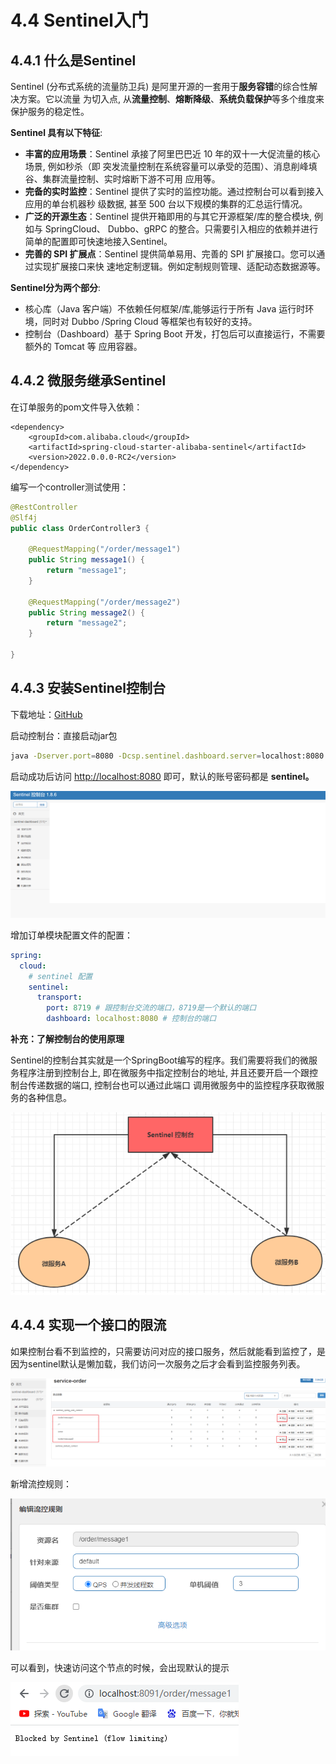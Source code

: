 # 4.4 Sentinel入门

## 4.4.1 什么是Sentinel

Sentinel (分布式系统的流量防卫兵) 是阿里开源的一套用于**服务容错**的综合性解决方案。它以流量 为切入点, 从**流量控制**、**熔断降级**、**系统负载保护**等多个维度来保护服务的稳定性。&#x20;

**Sentinel 具有以下特征**:&#x20;

* **丰富的应用场景**：Sentinel 承接了阿里巴巴近 10 年的双十一大促流量的核心场景, 例如秒杀（即 突发流量控制在系统容量可以承受的范围）、消息削峰填谷、集群流量控制、实时熔断下游不可用 应用等。
* **完备的实时监控**：Sentinel 提供了实时的监控功能。通过控制台可以看到接入应用的单台机器秒 级数据, 甚至 500 台以下规模的集群的汇总运行情况。
* **广泛的开源生态**：Sentinel 提供开箱即用的与其它开源框架/库的整合模块, 例如与 SpringCloud、 Dubbo、gRPC 的整合。只需要引入相应的依赖并进行简单的配置即可快速地接入Sentinel。
* **完善的 SPI 扩展点**：Sentinel 提供简单易用、完善的 SPI 扩展接口。您可以通过实现扩展接口来快 速地定制逻辑。例如定制规则管理、适配动态数据源等。

**Sentinel分为两个部分**:&#x20;

* 核心库（Java 客户端）不依赖任何框架/库,能够运行于所有 Java 运行时环境，同时对 Dubbo /Spring Cloud 等框架也有较好的支持。
* 控制台（Dashboard）基于 Spring Boot 开发，打包后可以直接运行，不需要额外的 Tomcat 等 应用容器。

## 4.4.2 微服务继承Sentinel

在订单服务的pom文件导入依赖：

```markup
<dependency>
    <groupId>com.alibaba.cloud</groupId>
    <artifactId>spring-cloud-starter-alibaba-sentinel</artifactId>
    <version>2022.0.0.0-RC2</version>
</dependency>
```

编写一个controller测试使用：

```java
@RestController
@Slf4j
public class OrderController3 {

    @RequestMapping("/order/message1")
    public String message1() {
        return "message1";
    }

    @RequestMapping("/order/message2")
    public String message2() {
        return "message2";
    }

}
```

## 4.4.3 安装Sentinel控制台

下载地址：[GitHub](https://github.com/alibaba/Sentinel/releases/tag/1.8.6)&#x20;

启动控制台：直接启动jar包

```bash
java -Dserver.port=8080 -Dcsp.sentinel.dashboard.server=localhost:8080 -Dproject.name=sentinel-dashboard -jar sentinel-dashboard.jar
```

启动成功后访问 [http://localhost:8080](http://localhost:8080) 即可，默认的账号密码都是 **sentinel。**

![](<../.gitbook/assets/image (36) (1) (1).png>)

增加订单模块配置文件的配置：

```yaml
spring:
  cloud:
    # sentinel 配置
    sentinel:
      transport:
        port: 8719 # 跟控制台交流的端口，8719是一个默认的端口
        dashboard: localhost:8080 # 控制台的端口
```

**补充：了解控制台的使用原理**&#x20;

Sentinel的控制台其实就是一个SpringBoot编写的程序。我们需要将我们的微服务程序注册到控制台上, 即在微服务中指定控制台的地址, 并且还要开启一个跟控制台传递数据的端口, 控制台也可以通过此端口 调用微服务中的监控程序获取微服务的各种信息。

![](../.gitbook/assets/image.png)

## 4.4.4 实现一个接口的限流

如果控制台看不到监控的，只需要访问对应的接口服务，然后就能看到监控了，是因为sentinel默认是懒加载，我们访问一次服务之后才会看到监控服务列表。

![](<../.gitbook/assets/image (28).png>)

新增流控规则：

![](<../.gitbook/assets/image (38).png>)

可以看到，快速访问这个节点的时候，会出现默认的提示

![](<../.gitbook/assets/image (52) (1).png>)
